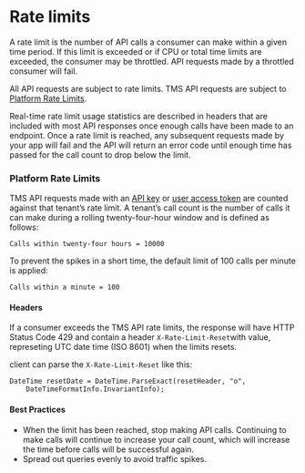 # Rate limits

A rate limit is the number of API calls a consumer can make within a given time period. If this limit is exceeded or if CPU or total time limits are exceeded, the consumer may be throttled. API requests made by a throttled consumer will fail.

All API requests are subject to rate limits. TMS API requests are subject to [Platform Rate Limits](rate-limits.md#platform-rate-limits).

Real-time rate limit usage statistics are described in headers that are included with most API responses once enough calls have been made to an endpoint. Once a rate limit is reached, any subsequent requests made by your app will fail and the API will return an error code until enough time has passed for the call count to drop below the limit.

### Platform Rate Limits <a href="#platform-rate-limits" id="platform-rate-limits"></a>

TMS API requests made with an [API key](../../using-the-teos-api/authentication.md#api-key) or [user access token](../../using-the-teos-api/authentication.md#user-access-token) are counted against that tenant’s rate limit. A tenant’s call count is the number of calls it can make during a rolling twenty-four-hour window and is defined as follows:

`Calls within twenty-four hours = 10000`

To prevent the spikes in a short time, the default limit of 100 calls per minute is applied:

`Calls within a minute = 100`

#### Headers <a href="#headers" id="headers"></a>

If a consumer exceeds the TMS API rate limits, the response will have HTTP Status Code 429 and contain a header `X-Rate-Limit-Reset`with value, represeting UTC date time (ISO 8601) when the limits resets.

&#x20;client can parse the `X-Rate-Limit-Reset` like this:

```
DateTime resetDate = DateTime.ParseExact(resetHeader, "o", 
    DateTimeFormatInfo.InvariantInfo);
```

#### Best Practices <a href="#best-practices" id="best-practices"></a>

* When the limit has been reached, stop making API calls. Continuing to make calls will continue to increase your call count, which will increase the time before calls will be successful again.
* Spread out queries evenly to avoid traffic spikes.
